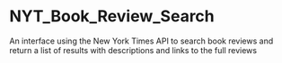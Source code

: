 # NYT_Book_Review_Search
An interface using the New York Times API to search book reviews and return a list of results with descriptions and links to the full reviews
